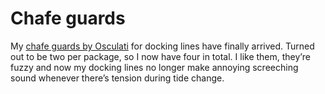 # Chafe guards

My [chafe guards by Osculati](https://sailormall.net/woolen-chafe-guard-for-rope-o-14-22-mm-black-code-06-315-01/) for docking lines have finally arrived.  Turned out to be two per package, so I now have four in total.  I like them, they’re fuzzy and now my docking lines no longer make annoying screeching sound whenever there’s tension during tide change.
